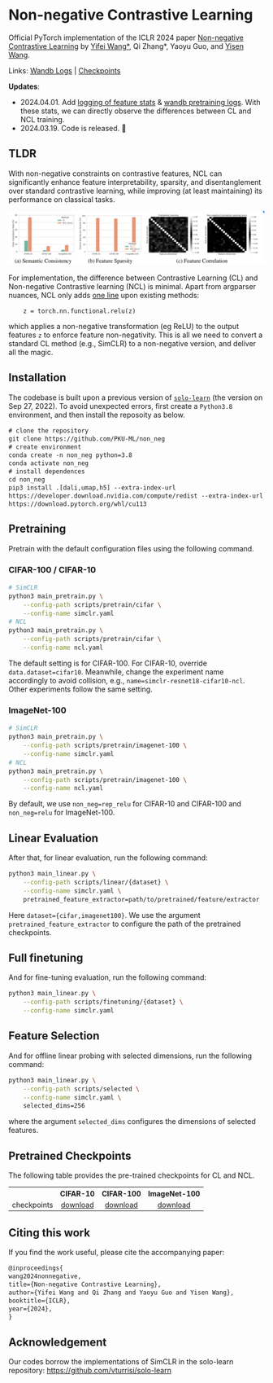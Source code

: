# Non-negative Contrastive Learning

Official PyTorch implementation of the ICLR 2024 paper [Non-negative Contrastive Learning](https://arxiv.org/pdf/2403.12459) by  [Yifei Wang*](https://yifeiwang77.com/), Qi Zhang*, Yaoyu Guo, and [Yisen Wang](https://yisenwang.github.io/).

Links: [Wandb Logs](wandb.ai/doxawang/non_neg) | [Checkpoints](https://github.com/PKU-ML/non_neg#pretrained-checkpoints)


**Updates**:

- 2024.04.01. Add [logging of feature stats](https://github.com/PKU-ML/non_neg/blob/main/solo/methods/simclr.py) & [wandb pretraining logs](https://wandb.ai/doxawang/non_neg). With these stats, we can directly observe the differences between CL and NCL training.
- 2024.03.19. Code is released. 🎉

## TLDR

With non-negative constraints  on contrastive features, NCL can significantly enhance feature interpretability, sparsity, and disentanglement over standard contrastive learning, while improving (at least maintaining) its performance on classical tasks.

![image](assets/img1.png)


<!-- Non-negative Contrastive Learning (NCL) is a renaisense  new self-supervised learning method that -->

For implementation, the difference between Contrastive Learning (CL) and Non-negative Contrastive learning (NCL) is minimal. Apart from argparser nuances, NCL only adds [one line](https://github.com/PKU-ML/non_neg/blob/main/solo/methods/simclr.py#L154) upon existing methods:
```
    z = torch.nn.functional.relu(z)
```
which applies a non-negative transformation (eg ReLU) to the output features ```z``` to enforce feature non-negativity. This is all we need to convert a standard CL method (e.g., SimCLR) to a non-negative version, and deliver all the magic.



## Installation

The codebase is built upon a previous version of [```solo-learn```](https://github.com/vturrisi/solo-learn) (the version on Sep 27, 2022). To avoid unexpected errors, first create a ``Python3.8`` environment, and then install the reposoity as below.
```
# clone the repository
git clone https://github.com/PKU-ML/non_neg
# create environment
conda create -n non_neg python=3.8
conda activate non_neg
# install dependences
cd non_neg
pip3 install .[dali,umap,h5] --extra-index-url https://developer.download.nvidia.com/compute/redist --extra-index-url https://download.pytorch.org/whl/cu113
```

## Pretraining

Pretrain with the default configuration files using the following command.

### CIFAR-100 / CIFAR-10
```bash
# SimCLR
python3 main_pretrain.py \
    --config-path scripts/pretrain/cifar \
    --config-name simclr.yaml
# NCL
python3 main_pretrain.py \
    --config-path scripts/pretrain/cifar \
    --config-name ncl.yaml
```
<!-- Here, ``dataset={cifar, imagenet-100}`` and ``method={simclr, ncl}``. To config either ``cifar10`` or ``cifar100``, change or override the ``data.dataset`` property to either ``cifar10`` or ``cifar100``. -->
The default setting is for CIFAR-100. For CIFAR-10, override ``data.dataset=cifar10``. Meanwhile, change the experiment name accordingly to avoid collision, e.g., ``name=simclr-resnet18-cifar10-ncl``. Other experiments follow the same setting.

### ImageNet-100
```bash
# SimCLR
python3 main_pretrain.py \
    --config-path scripts/pretrain/imagenet-100 \
    --config-name simclr.yaml
# NCL
python3 main_pretrain.py \
    --config-path scripts/pretrain/imagenet-100 \
    --config-name ncl.yaml
```

By default, we use ``non_neg=rep_relu`` for CIFAR-10 and CIFAR-100 and ``non_neg=relu`` for ImageNet-100.


## Linear Evaluation


After that, for linear evaluation, run the following command:

```bash
python3 main_linear.py \
    --config-path scripts/linear/{dataset} \
    --config-name simclr.yaml \
    pretrained_feature_extractor=path/to/pretrained/feature/extractor
```
Here ``dataset={cifar,imagenet100}``. We use the argument ``pretrained_feature_extractor`` to configure the path of the pretrained checkpoints.


## Full finetuning

And for fine-tuning evaluation, run the following command:


```bash
python3 main_linear.py \
    --config-path scripts/finetuning/{dataset} \
    --config-name simclr.yaml
```

## Feature Selection

And for offline linear probing with selected dimensions, run the following command:

```bash
python3 main_linear.py \
    --config-path scripts/selected \
    --config-name simclr.yaml \
    selected_dims=256
```
where the argument ``selected_dims`` configures the dimensions of selected features.



## Pretrained Checkpoints

The following table provides the pre-trained checkpoints for CL and NCL.

<table><tbody>
<!-- START TABLE -->
<!-- TABLE HEADER -->
<th valign="bottom"></th>
<th valign="bottom">CIFAR-10</th>
<th valign="bottom">CIFAR-100</th>
<th valign="bottom">ImageNet-100</th>
<!-- TABLE BODY -->
<tr><td align="left">checkpoints</td>
<td align="center"><a href="https://drive.google.com/drive/folders/1z57D9WOZk5N5nsqVixkUza9ZX6NiH6Wx?usp=sharing">download</a></td>
<td align="center"><a href="https://drive.google.com/drive/folders/1EbF9oKFu9rjsfRj_hv-Q-GVYKUSVxIkP?usp=sharing">download</a></td>
<td align="center"><a href="https://drive.google.com/drive/folders/1iIqn2hklptrlG3bLmjULw_rfKKO-JC5s?usp=sharing">download</a></td>
</tr>
</tbody></table>



## Citing this work
If you find the work useful, please cite the accompanying paper:
```
@inproceedings{
wang2024nonnegative,
title={Non-negative Contrastive Learning},
author={Yifei Wang and Qi Zhang and Yaoyu Guo and Yisen Wang},
booktitle={ICLR},
year={2024},
}
```

## Acknowledgement

Our codes borrow the implementations of SimCLR in the solo-learn repository: https://github.com/vturrisi/solo-learn
